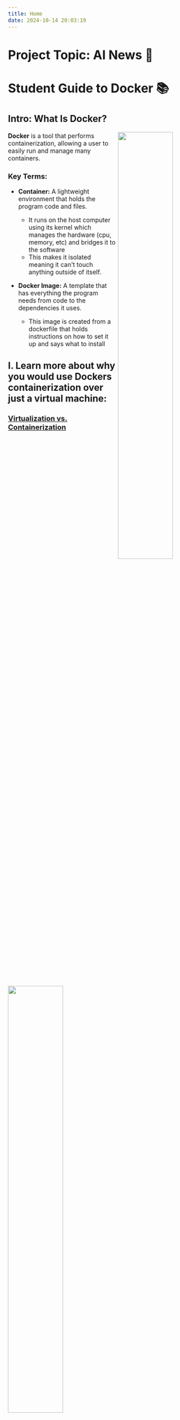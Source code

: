 ```yaml
---
title: Home
date: 2024-10-14 20:03:19
---
```


# Project Topic: AI News 📰


# Student Guide to Docker 📚
## Intro: What Is Docker? 

<img src="/media/DockerBaiscFlow.png" align=right width="50%">

**Docker** is a tool that performs containerization, allowing a user to easily run and manage many containers. 

### Key Terms:

* **Container:** A lightweight environment that holds the program code and files. 
    * It runs on the host computer using its kernel which manages the hardware (cpu, memory, etc) and bridges it to the software
    * This makes it isolated meaning it can't touch anything outside of itself. 

* **Docker Image:** A template that has everything the program needs from code to the dependencies it uses. 
    * This image is created from a dockerfile that holds instructions on how to set it up and says what to install


## I. Learn more about why you would use Dockers containerization over just a virtual machine: 
### [Virtualization vs. Containerization](/VirtualizationVSContainerization/)
<img src="/media/ContainersVsVM.svg" width="50%">


## II. Don't other containerization softwares like Kubernetes exist? Why use Docker over them? 
### [Docker vs. Kubernetes](/DockerVSKubernetes/)
<!--SVG From svgrepo-->
<img src="/media/docker-svgrepo-com.svg" width="10%">
<!--SVG From svgrepo-->
<img src="/media/kubernetes-svgrepo-com.svg" width="10%">


## III. Convinced? You can learn how to install Docker and set it up here: 
### <!--SVG From Google Fonts--> <svg xmlns="http://www.w3.org/2000/svg" height="24px" viewBox="0 -960 960 650" width="24px" fill="#5985E1"><path d="M480-320 280-520l56-58 104 104v-326h80v326l104-104 56 58-200 200ZM240-160q-33 0-56.5-23.5T160-240v-120h80v120h480v-120h80v120q0 33-23.5 56.5T720-160H240Z"/></svg> [Installation Process](/InstallationSetup/)

# Student Guide to CI/CD 📚

Learn more on how you can automate your code being tested and deployed via a CI/CD pipeline.

### I. [CI/CD Explained](/CI-CD-Explained/)

### II. [CI/CD Usage](/CI-CD-PipelineUsage/)